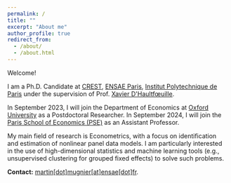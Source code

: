 ```yaml
---
permalink: /
title: ""
excerpt: "About me"
author_profile: true
redirect_from: 
  - /about/
  - /about.html
---
```


Welcome!

I am a Ph.D. Candidate at [CREST](http://crest.science/), [ENSAE Paris](https://www.ensae.fr/), [Institut Polytechnique de Paris](https://www.ip-paris.fr/) under the supervision of Prof. [Xavier D'Haultfœuille](https://faculty.crest.fr/xdhaultfoeuille/). 

In September 2023, I will join the Department of Economics at <a href="https://www.economics.ox.ac.uk/">Oxford University</a> as a Postdoctoral Researcher. 
In September 2024, I will join the <a href="https://www.parisschoolofeconomics.eu/en/about/">Paris School of Economics (PSE)</a> as an Assistant Professor.

My main field of research is Econometrics, with a focus on identification and estimation of nonlinear panel data models. I am particularly interested in the use of high-dimensional statistics and machine learning tools (e.g., unsupervised clustering for grouped fixed effects) to solve such problems. 

**Contact:** [martin[dot]mugnier[at]ensae[dot]fr](mailto:martin.mugnier@ensae.fr).
